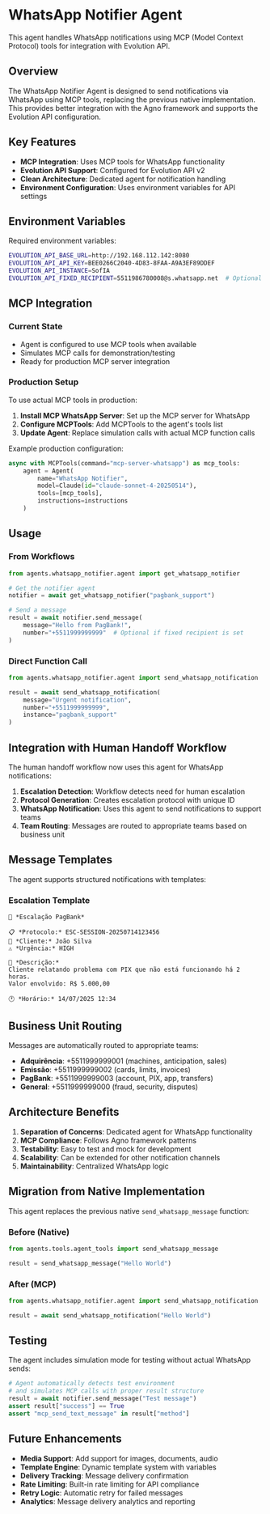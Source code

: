 # WhatsApp Notifier Agent

This agent handles WhatsApp notifications using MCP (Model Context Protocol) tools for integration with Evolution API.

## Overview

The WhatsApp Notifier Agent is designed to send notifications via WhatsApp using MCP tools, replacing the previous native implementation. This provides better integration with the Agno framework and supports the Evolution API configuration.

## Key Features

- **MCP Integration**: Uses MCP tools for WhatsApp functionality
- **Evolution API Support**: Configured for Evolution API v2
- **Clean Architecture**: Dedicated agent for notification handling
- **Environment Configuration**: Uses environment variables for API settings

## Environment Variables

Required environment variables:
```bash
EVOLUTION_API_BASE_URL=http://192.168.112.142:8080
EVOLUTION_API_API_KEY=BEE0266C2040-4D83-8FAA-A9A3EF89DDEF
EVOLUTION_API_INSTANCE=SofIA
EVOLUTION_API_FIXED_RECIPIENT=5511986780008@s.whatsapp.net  # Optional
```

## MCP Integration

### Current State
- Agent is configured to use MCP tools when available
- Simulates MCP calls for demonstration/testing
- Ready for production MCP server integration

### Production Setup
To use actual MCP tools in production:

1. **Install MCP WhatsApp Server**: Set up the MCP server for WhatsApp
2. **Configure MCPTools**: Add MCPTools to the agent's tools list
3. **Update Agent**: Replace simulation calls with actual MCP function calls

Example production configuration:
```python
async with MCPTools(command="mcp-server-whatsapp") as mcp_tools:
    agent = Agent(
        name="WhatsApp Notifier",
        model=Claude(id="claude-sonnet-4-20250514"),
        tools=[mcp_tools],
        instructions=instructions
    )
```

## Usage

### From Workflows
```python
from agents.whatsapp_notifier.agent import get_whatsapp_notifier

# Get the notifier agent
notifier = await get_whatsapp_notifier("pagbank_support")

# Send a message
result = await notifier.send_message(
    message="Hello from PagBank!",
    number="+5511999999999"  # Optional if fixed recipient is set
)
```

### Direct Function Call
```python
from agents.whatsapp_notifier.agent import send_whatsapp_notification

result = await send_whatsapp_notification(
    message="Urgent notification",
    number="+5511999999999",
    instance="pagbank_support"
)
```

## Integration with Human Handoff Workflow

The human handoff workflow now uses this agent for WhatsApp notifications:

1. **Escalation Detection**: Workflow detects need for human escalation
2. **Protocol Generation**: Creates escalation protocol with unique ID
3. **WhatsApp Notification**: Uses this agent to send notifications to support teams
4. **Team Routing**: Messages are routed to appropriate teams based on business unit

## Message Templates

The agent supports structured notifications with templates:

### Escalation Template
```
🚨 *Escalação PagBank*

📋 *Protocolo:* ESC-SESSION-20250714123456
👤 *Cliente:* João Silva
⚠️ *Urgência:* HIGH

📝 *Descrição:*
Cliente relatando problema com PIX que não está funcionando há 2 horas.
Valor envolvido: R$ 5.000,00

🕐 *Horário:* 14/07/2025 12:34
```

## Business Unit Routing

Messages are automatically routed to appropriate teams:

- **Adquirência**: +5511999999001 (machines, anticipation, sales)
- **Emissão**: +5511999999002 (cards, limits, invoices)  
- **PagBank**: +5511999999003 (account, PIX, app, transfers)
- **General**: +5511999999000 (fraud, security, disputes)

## Architecture Benefits

1. **Separation of Concerns**: Dedicated agent for WhatsApp functionality
2. **MCP Compliance**: Follows Agno framework patterns
3. **Testability**: Easy to test and mock for development
4. **Scalability**: Can be extended for other notification channels
5. **Maintainability**: Centralized WhatsApp logic

## Migration from Native Implementation

This agent replaces the previous native `send_whatsapp_message` function:

### Before (Native)
```python
from agents.tools.agent_tools import send_whatsapp_message

result = send_whatsapp_message("Hello World")
```

### After (MCP)
```python
from agents.whatsapp_notifier.agent import send_whatsapp_notification

result = await send_whatsapp_notification("Hello World")
```

## Testing

The agent includes simulation mode for testing without actual WhatsApp sends:

```python
# Agent automatically detects test environment
# and simulates MCP calls with proper result structure
result = await notifier.send_message("Test message")
assert result["success"] == True
assert "mcp_send_text_message" in result["method"]
```

## Future Enhancements

- **Media Support**: Add support for images, documents, audio
- **Template Engine**: Dynamic template system with variables
- **Delivery Tracking**: Message delivery confirmation
- **Rate Limiting**: Built-in rate limiting for API compliance
- **Retry Logic**: Automatic retry for failed messages
- **Analytics**: Message delivery analytics and reporting